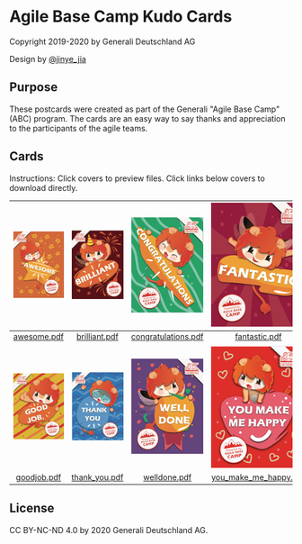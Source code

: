 # Agile Base Camp Kudo Cards

Copyright 2019-2020 by Generali Deutschland AG

Design by [@jinye_jia](https://www.instagram.com/jinye_jia)

## Purpose  
These postcards were created as part of the Generali "Agile Base Camp" (ABC) program. The cards are an easy way to say thanks and appreciation to the participants of the agile teams.  

## Cards  

Instructions: Click covers to preview files. Click links below covers to download directly.  

| [![awesome](docs/images/awesome-front.png)](docs/awesome.pdf) | [![brilliant](docs/images/brilliant-front.png)](docs/brilliant.pdf) | [![congratulations](docs/images/congratulations-front.png)](docs/congratulations.pdf) | [![fantastic](docs/images/fantastic-front.png)](docs/fantastic.pdf) |
|:-------------------------:|:-------------------------:|:-------------------------:|:-------------------------:|
| [awesome.pdf](https://github.com/generaliinformatik/abc_kudo_cards/raw/master/docs/awesome.pdf) | [brilliant.pdf](https://github.com/generaliinformatik/abc_kudo_cards/raw/master/docs/brilliant.pdf) | [congratulations.pdf](https://github.com/generaliinformatik/abc_kudo_cards/raw/master/docs/congratulations.pdf) | [fantastic.pdf](https://github.com/generaliinformatik/abc_kudo_cards/raw/master/docs/fasntastic.pdf) |
| [![goodjob](docs/images/goodjob-front.png)](docs/goodjob.pdf) | [![thank_you](docs/images/thank_you-front.png)](docs/thank_you.pdf) | [![welldone](docs/images/welldone-front.png)](docs/welldone.pdf) | [![you_make_me_happy](docs/images/you_make_me_happy-front.png)](docs/you_make_me_happy.pdf) |
| [goodjob.pdf](https://github.com/generaliinformatik/abc_kudo_cards/raw/master/docs/goodjob.pdf) | [thank_you.pdf](https://github.com/generaliinformatik/abc_kudo_cards/raw/master/docs/thank_you.pdf) | [welldone.pdf](https://github.com/generaliinformatik/abc_kudo_cards/raw/master/docs/welldone.pdf) | [you_make_me_happy.pdf](https://github.com/generaliinformatik/abc_kudo_cards/raw/master/docs/you_make_me_happy.pdf) |

## License  

CC BY-NC-ND 4.0 by 2020 Generali Deutschland AG. 
